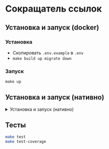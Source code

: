 # Сокращатель ссылок 

## Установка и запуск (docker)

### Установка

* Скопировать <code>.env.example</code> в <code>.env</code>
* `make build up migrate down`

### Запуск

`make up`

## Установка и запуск (нативно)

<details>
  <summary>Установка и запуск (нативно)</summary>

### Требования

* go 1.21
* postgreSQL
* [golang-migrate](https://github.com/golang-migrate/migrate)

### Установка

`go migrate -path=./migrations -database=${DB_DSN} up`

### Запуск

`go run .` (`go run . -help` для просмотра опций)
</details>

## Тесты

```bash
make test
make test-coverage
```

